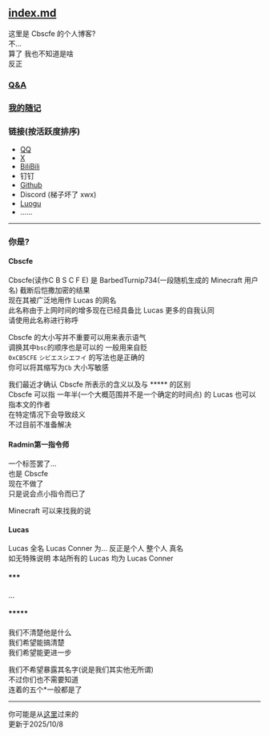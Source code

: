 ## [index.md](/port.md)
这里是 Cbscfe 的个人博客?\
不...\
算了 我也不知道是啥\
反正

### [Q&A](/Q&A.md)

### [我的随记](/notes/index.md)

### 链接(按活跃度排序)
- [QQ](user.qzone.qq.com/2567181665)
- [X](https://x.com/Cbscfe)
- [BiliBili](https://space.bilibili.com/3546606471219987)
- 钉钉
- [Github](https://github.com/BarbTurnip437)
- Discord (梯子坏了 xwx)
- [Luogu](https://www.luogu.com.cn/user/767126 "由于某些原因可能看不到这里面的内容")
- ......

---

### 你是?

#### Cbscfe
Cbscfe(读作C B S C F E) 是 BarbedTurnip734(一段随机生成的 Minecraft 用户名) 截断后恺撒加密的结果\
现在其被广泛地用作 Lucas 的网名\
此名称由于上网时间的增多现在已经具备比 Lucas 更多的自我认同\
请使用此名称进行称呼

Cbscfe 的大小写并不重要可以用来表示语气\
调换其中`bsc`的顺序也是可以的 一般用来自贬\
`0xCB5CFE` `シビエスシエフイ` 的写法也是正确的\
你可以将其缩写为`Cb` 大小写敏感

我们最近才确认 Cbscfe 所表示的含义以及与 ***** 的区别\
Cbscfe 可以指 一年半(一个大概范围并不是一个确定的时间点) 的 Lucas 也可以指本文的作者\
在特定情况下会导致歧义\
不过目前不准备解决

#### Radmin第一指令师
一个标签罢了...\
也是 Cbscfe\
现在不做了\
只是说会点小指令而已了

Minecraft 可以来找我的说

#### Lucas
Lucas 全名 Lucas Conner 为... 反正是个人 整个人 真名\
如无特殊说明 本站所有的 Lucas 均为 Lucas Conner

#### ***
...

#### *****
我们不清楚他是什么\
我们希望能搞清楚\
我们希望能更进一步

我们不希望暴露其名字(说是我们其实他无所谓)\
不过你们也不需要知道\
连着的五个\*一般都是了

---

你可能是从[这里](https://libps.github.io/zh/introduction/member/Lucas "libps.github.io")过来的\
更新于2025/10/8
